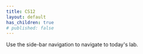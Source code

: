 ```yaml
---
title: CS12
layout: default
has_children: true
# published: false
---
```


Use the side-bar navigation to navigate to today's lab.